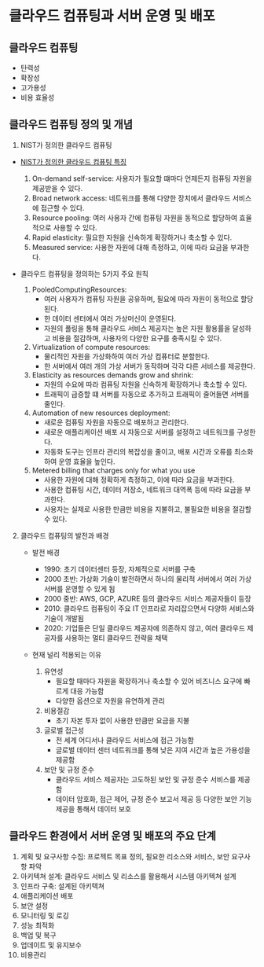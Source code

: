 # 클라우드 컴퓨팅과 서버 운영 및 배포

## 클라우드 컴퓨팅
- 탄력성
- 확장성
- 고가용성
- 비용 효율성

## 클라우드 컴퓨팅 정의 및 개념
1. NIST가 정의한 클라우드 컴퓨팅
- [NIST가 정의한 클라우드 컴퓨팅 특징](https://nvlpubs.nist.gov/nistpubs/Legacy/SP/nistspecialpublication800-145.pdf)

  1. On-demand self-service: 사용자가 필요할 떄마다 언제든지 컴퓨팅 자원을 제공받을 수 있다.
  2. Broad network access: 네트워크를 통해 다양한 장치에서 클라우드 서비스에 접근할 수 있다.
  3. Resource pooling: 여러 사용자 간에 컴퓨팅 자원을 동적으로 할당하여 효율적으로 사용할 수 있다.
  4. Rapid elasticity: 필요한 자원을 신속하게 확장하거나 축소할 수 있다.
  5. Measured service: 사용한 자원에 대해 측정하고, 이에 따라 요금을 부과한다.

- 클라우드 컴퓨팅을 정의하는 5가지 주요 원칙
  1. PooledComputingResources:
     - 여러 사용자가 컴퓨팅 자원을 공유하며, 필요에 따라 자원이 동적으로 할당된다.
     - 한 데이터 센터에서 여러 가상머신이 운영된다.
     - 자원의 풀링을 통해 클라우드 서비스 제공자는 높은 자원 활용률을 달성하고 비용을 절감하며, 사용자의 다양한 요구를 충족시킬 수 있다.
  2. Virtualization of compute resources:
     - 물리적인 자원을 가상화하여 여러 가상 컴퓨터로 분할한다.
     - 한 서버에서 여러 개의 가상 서버가 동작하며 각각 다른 서비스를 제공한다.
  3. Elasticity as resources demands grow and shrink:
     - 자원의 수요에 따라 컴퓨팅 자원을 신속하게 확장하거나 축소할 수 있다.
     - 트래픽이 급증할 떄 서버를 자동으로 추가하고 트래픽이 줄어들면 서버를 줄인다.
  4. Automation of new resources deployment:
     - 새로운 컴퓨팅 자원을 자동으로 배포하고 관리한다.
     - 새로운 애플리케이션 배포 시 자동으로 서버를 설정하고 네트워크를 구성한다.
     - 자동화 도구는 인프라 관리의 복잡성을 줄이고, 배포 시간과 오류를 최소화하여 운영 효율을 높인다.
  5. Metered billing that charges only for what you use
     - 사용한 자원에 대해 정확하게 측정하고, 이에 따라 요금을 부과한다.
     - 사용한 컴퓨팅 시간, 데이터 저장소, 네트워크 대역폭 등에 따라 요금을 부과한다.
     - 사용자는 실제로 사용한 만큼만 비용을 지불하고, 불필요한 비용을 절감할 수 있다.

2. 클라우드 컴퓨팅의 발전과 배경
   - 발전 배경
     - 1990: 초기 데이터센터 등장, 자체적으로 서버를 구축
     - 2000 초반: 가상화 기술이 발전하면서 하나의 물리적 서버에서 여러 가상 서버를 운영할 수 있게 됨
     - 2000 중반: AWS, GCP, AZURE 등의 클라우드 서비스 제공자들이 등장
     - 2010: 클라우드 컴퓨팅이 주요 IT 인프라로 자리잡으면서 다양하 서비스와 기술이 개발됨
     - 2020: 기업들은 단일 클라우드 제공자에 의존하지 않고, 여러 클라우드 제공자를 사용하는 멀티 클라우드 전략을 채택

   - 현재 널리 적용되는 이유
     1. 유연성
        - 필요할 때마다 자원을 확장하거나 축소할 수 있어 비즈니스 요구에 빠르게 대응 가능함
        - 다양한 옵션으로 자원을 유연하게 관리
     2. 비용절감
        - 초기 자본 투자 없이 사용한 만큼만 요금을 지불
     3. 글로벌 접근성
        - 전 세계 어디서나 클라우드 서비스에 접근 가능함
        - 글로벌 데이터 센터 네트워크를 통해 낮은 지여 시간과 높은 가용성을 제공함
     4. 보안 및 규정 준수
        - 클라우드 서비스 제공자는 고도하된 보안 및 규정 준수 서비스를 제공함
        - 데이터 암호화, 접근 제어, 규정 준수 보고서 제공 등 다양한 보안 기능 제공을 통해서 데이터 보호

## 클라우드 환경에서 서버 운영 및 배포의 주요 단계
1. 계획 및 요구사항 수집: 프로젝트 목표 정의, 필요한 리소스와 서비스, 보안 요구사항 파악
2. 아키텍쳐 설계: 클라우드 서비스 및 리소스를 활용해서 시스템 아키텍쳐 설계
3. 인프라 구축: 설계된 아키텍쳐
4. 애플리케이션 배포
5. 보안 설정
6. 모니터링 및 로깅
7. 성능 최적화
8. 백업 및 복구
9. 업데이트 및 유지보수
10. 비용관리